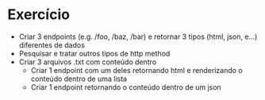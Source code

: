 # Exercício

- Criar 3 endpoints (e.g. /foo, /baz, /bar) e retornar 3 tipos (html, json, e...) diferentes de dados
- Pesquisar e tratar outros tipos de http method
- Criar 3 arquivos .txt com conteúdo dentro
  - Criar 1 endpoint com um deles retornando html e renderizando o conteúdo dentro de uma lista
  - Criar 1 endpoint retornando o conteúdo dentro de um json
